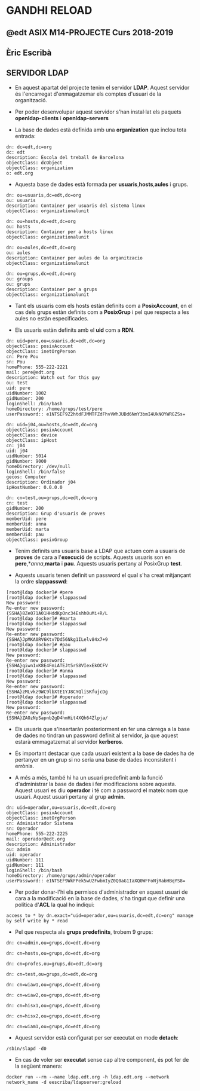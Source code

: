 # GANDHI RELOAD
## @edt ASIX M14-PROJECTE Curs 2018-2019
## Èric Escribà

## SERVIDOR LDAP

* En aquest apartat del projecte tenim el servidor **LDAP**. Aquest servidor és l'encarregat d'enmagatzemar els comptes d'usuari de la organització.

* Per poder desenvolupar aquest servidor s'han instal·lat els paquets **openldap-clients** i **openldap-servers**

* La base de dades està definida amb una **organization** que inclou tota entrada:

```
dn: dc=edt,dc=org
dc: edt
description: Escola del treball de Barcelona
objectClass: dcObject
objectClass: organization
o: edt.org
```  

* Aquesta base de dades està formada per **usuaris**,**hosts**,**aules** i grups. 

```
dn: ou=usuaris,dc=edt,dc=org
ou: usuaris
description: Container per usuaris del sistema linux
objectClass: organizationalunit

dn: ou=hosts,dc=edt,dc=org
ou: hosts
description: Container per a hosts linux
objectClass: organizationalunit

dn: ou=aules,dc=edt,dc=org
ou: aules
description: Container per aules de la organitzacio
objectClass: organizationalunit

dn: ou=grups,dc=edt,dc=org
ou: groups
ou: grups
description: Container per a grups
objectClass: organizationalunit
```

* Tant els usuaris com els hosts estàn definits com a **PosixAccount**, en el cas dels grups estàn definits com a **PosixGrup** i  pel que respecta a les aules no estàn especificades.

* Els usuaris estàn definits amb el **uid** com a **RDN**.

```
dn: uid=pere,ou=usuaris,dc=edt,dc=org
objectClass: posixAccount
objectClass: inetOrgPerson
cn: Pere Pou
sn: Pou
homePhone: 555-222-2221
mail: pere@edt.org
description: Watch out for this guy
ou: test
uid: pere
uidNumber: 1002
gidNumber: 200
loginShell: /bin/bash
homeDirectory: /home/grups/test/pere
userPassword:: e1NTSEF9Z2htdFJMMTFZdFhvVWhJUDd6NmY3bmI4UkNOYWRGZSs=

dn: uid=j04,ou=hosts,dc=edt,dc=org
objectClass: posixAccount
objectClass: device
objectClass: ipHost
cn: j04
uid: j04
uidNumber: 5014
gidNumber: 9000
homeDirectory: /dev/null
loginShell: /bin/false
gecos: Computer
description: Ordinador j04
ipHostNumber: 0.0.0.0

dn: cn=test,ou=grups,dc=edt,dc=org
cn: test
gidNumber: 200
description: Grup d'usuaris de proves
memberUid: pere
memberUid: anna
memberUid: marta
memberUid: pau
objectClass: posixGroup

```

* Tenim definits uns usuaris base a LDAP que actuen com a usuaris de **proves** de cara a l'**execució** de scripts. Aquests usuaris son en **pere**,**anna*,**marta** i **pau**.
Aquests usuaris pertany al PosixGrup **test**.

* Aquests usuaris tenen definit un password el qual s'ha creat mitjançant la ordre **slappasswd**:


```
[root@ldap docker]# #pere
[root@ldap docker]# slappasswd 
New password: 
Re-enter new password: 
{SSHA}8Ze071A01HHddKpOnc34Eshh0uMi+R/L
[root@ldap docker]# #marta
[root@ldap docker]# slappasswd 
New password: 
Re-enter new password: 
{SSHA}JpMKA0RV6Ktv7Dd56Nkg1ILelv84x7+9
[root@ldap docker]# #pau
[root@ldap docker]# slappasswd 
New password: 
Re-enter new password: 
{SSHA}qiwn1xK8E4FmiATEJt5rS8VIexEkOCFV
[root@ldap docker]# #anna
[root@ldap docker]# slappasswd 
New password: 
Re-enter new password: 
{SSHA}zMLvkz9WC9lbXtE1YJ8CYQliSKfujcDg
[root@ldap docker]# #operador
[root@ldap docker]# slappasswd 
New password: 
Re-enter new password: 
{SSHA}ZAOzNpSapnb2gD4hmHit4XQh64Zlpja/
```

* Els usuaris que s'insertaràn posteriorment en fer una càrrega a la base de dades no tindran un password definit al servidor, ja que aquest estarà emmagatzemat al servidor **kerberos**.


* És important destacar que cada usuari existent a la base de dades ha de pertanyer en un grup si no seria una base de dades inconsistent i errònia.


* A més a més, també hi ha un usuari predefinit amb la funció d'administrar la base de dades i fer modificacions sobre aquesta. Aquest usuari es diu **operador** i té com a password el mateix nom que usuari.
Aquest usuari pertany al grup **admin**.

```
dn: uid=operador,ou=usuaris,dc=edt,dc=org
objectClass: posixAccount
objectClass: inetOrgPerson
cn: Administrador Sistema
sn: Operador
homePhone: 555-222-2225
mail: operador@edt.org
description: Administrador
ou: admin
uid: operador
uidNumber: 111
gidNumber: 111
loginShell: /bin/bash
homeDirectory: /home/grups/admin/operador
userPassword:: e1NTSEF9WkFPek5wU2FwbmIyZ0Q0aG1IaXQ0WFFoNjRabHBqYS8=

```

* Per poder donar-l'hi els permisos d'administrador en aquest usuari de cara a la modificació en la base de dades, s'ha tingut que definir una política d'**ACL** la qual ho indiqui:

```
access to * by dn.exact="uid=operador,ou=usuaris,dc=edt,dc=org" manage by self write by * read
``` 


* Pel que respecta als **grups predefinits**, trobem 9 grups:

```
dn: cn=admin,ou=grups,dc=edt,dc=org

dn: cn=hosts,ou=grups,dc=edt,dc=org

dn: cn=profes,ou=grups,dc=edt,dc=org

dn: cn=test,ou=grups,dc=edt,dc=org

dn: cn=wiaw1,ou=grups,dc=edt,dc=org

dn: cn=wiaw2,ou=grups,dc=edt,dc=org

dn: cn=hisx1,ou=grups,dc=edt,dc=org

dn: cn=hisx2,ou=grups,dc=edt,dc=org

dn: cn=wiam1,ou=grups,dc=edt,dc=org

```

* Aquest servidor està configurat per ser executat en mode **detach**:

```
/sbin/slapd -d0  

```

* En cas de voler ser **executat** sense cap altre component, és pot fer de la següent manera:


```
docker run --rm --name ldap.edt.org -h ldap.edt.org --network network_name -d eescriba/ldapserver:greload 
```









